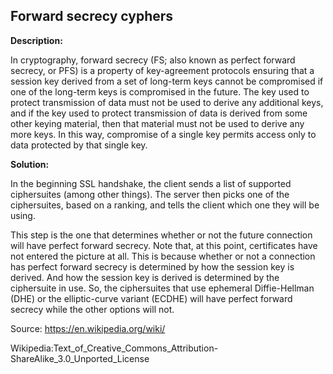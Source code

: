 Forward secrecy cyphers
-------

**Description:**

In cryptography, forward secrecy (FS; also known as perfect forward secrecy, or PFS) 
is a property of key-agreement protocols ensuring that a session key derived from a set 
of long-term keys cannot be compromised if one of the long-term keys is compromised in the
future. The key used to protect transmission of data must not be used to derive any 
additional keys, and if the key used to protect transmission of data is derived from some 
other keying material, then that material must not be used to derive any more keys. 
In this way, compromise of a single key permits access only to data protected by that 
single key.

**Solution:**

In the beginning SSL handshake, the client sends a list of supported ciphersuites
(among other things). The server then picks one of the ciphersuites, based on a ranking, 
and tells the client which one they will be using.

This step is the one that determines whether or not the future connection will have 
perfect forward secrecy. Note that, at this point, certificates have not entered the 
picture at all. This is because whether or not a connection has perfect forward secrecy 
is determined by how the session key is derived. And how the session key is derived is 
determined by the ciphersuite in use. So, the ciphersuites that use ephemeral 
Diffie-Hellman (DHE) or the elliptic-curve variant (ECDHE) will have perfect forward 
secrecy while the other options will not.

Source:
https://en.wikipedia.org/wiki/

Wikipedia:Text_of_Creative_Commons_Attribution-ShareAlike_3.0_Unported_License
